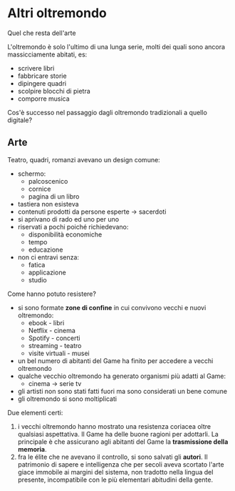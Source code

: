 # Altri oltremondo

Quel che resta dell'arte

L'oltremondo è solo l'ultimo di una lunga serie, molti dei quali sono ancora massicciamente abitati, es:

- scrivere libri
- fabbricare storie
- dipingere quadri
- scolpire blocchi di pietra
- comporre musica

Cos'è successo nel passaggio dagli oltremondo tradizionali a quello digitale?

## Arte

Teatro, quadri, romanzi avevano un design comune:

- schermo:
  - palcoscenico
  - cornice
  - pagina di un libro
- tastiera non esisteva
- contenuti prodotti da persone esperte -> sacerdoti
- si aprivano di rado ed uno per uno
- riservati a pochi poiché richiedevano:
  - disponibilità economiche
  - tempo
  - educazione
- non ci entravi senza:
  - fatica
  - applicazione
  - studio

Come hanno potuto resistere?

- si sono formate **zone di confine** in cui convivono vecchi e nuovi oltremondo:
  - ebook - libri
  - Netflix - cinema
  - Spotify - concerti
  - streaming - teatro
  - visite virtuali - musei
- un bel numero di abitanti del Game ha finito per accedere a vecchi oltremondo
- qualche vecchio oltremondo ha generato organismi più adatti al Game:
  - cinema -> serie tv
- gli artisti non sono stati fatti fuori ma sono considerati un bene comune
- gli oltremondo si sono moltiplicati

Due elementi certi:

1. i vecchi oltremondo hanno mostrato una resistenza coriacea oltre qualsiasi aspettativa.
Il Game ha delle buone ragioni per adottarli. La principale è che assicurano agli abitanti del Game la **trasmissione della memoria**.
2. fra le élite che ne avevano il controllo, si sono salvati gli **autori**.
Il patrimonio di sapere e intelligenza che per secoli aveva scortato l'arte giace immobile ai margini del sistema, non tradotto nella lingua del presente, incompatibile con le più elementari abitudini della gente.
